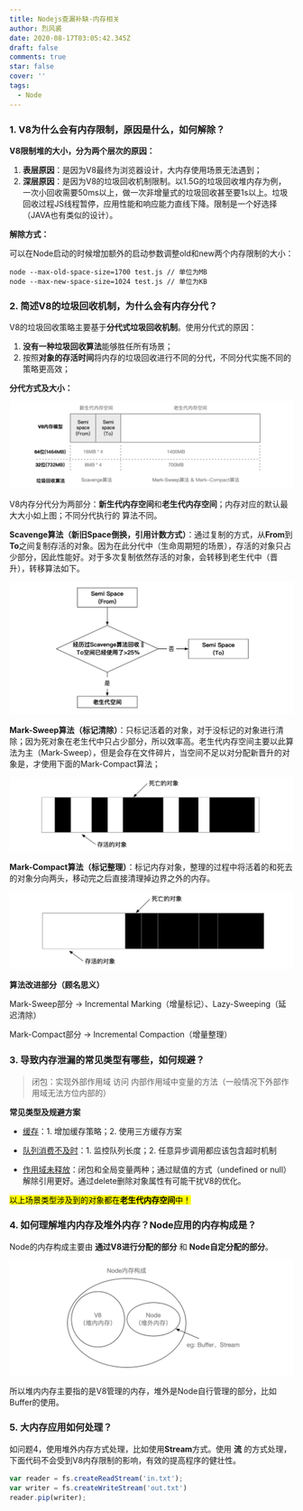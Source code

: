 ```yaml
---
title: Nodejs查漏补缺-内存相关
author: 烈风裘
date: 2020-08-17T03:05:42.345Z
draft: false
comments: true
star: false
cover: ''
tags: 
  - Node
---
```


### 1. V8为什么会有内存限制，原因是什么，如何解除？

**V8限制堆的大小，分为两个层次的原因：**

1. **表层原因**：是因为V8最终为浏览器设计，大内存使用场景无法遇到；
2. **深层原因**：是因为V8的垃圾回收机制限制。以1.5G的垃圾回收堆内存为例，一次小回收需要50ms以上，做一次非增量式的垃圾回收甚至要1s以上。垃圾回收过程JS线程暂停，应用性能和响应能力直线下降。限制是一个好选择（JAVA也有类似的设计）。

**解除方式：**

可以在Node启动的时候增加额外的启动参数调整old和new两个内存限制的大小：

``` shell
node --max-old-space-size=1700 test.js // 单位为MB
node --max-new-space-size=1024 test.js // 单位为KB
```



### 2. 简述V8的垃圾回收机制，为什么会有内存分代？

V8的垃圾回收策略主要基于**分代式垃圾回收机制**。使用分代式的原因：

1. **没有一种垃圾回收算法**能够胜任所有场景；
2. 按照**对象的存活时间**将内存的垃圾回收进行不同的分代，不同分代实施不同的策略更高效；

**分代方式及大小：**

![image-20200817110425925](images/image-20200817110425925.png)



V8内存分代分为两部分：**新生代内存空间**和**老生代内存空间**；内存对应的默认最大大小如上图；不同分代执行的 算法不同。

**Scavenge算法（新旧Space倒换，引用计数方式）**：通过复制的方式，从**From**到**To**之间复制存活的对象。因为在此分代中（生命周期短的场景），存活的对象只占少部分，因此性能好。对于多次复制依然存活的对象，会转移到老生代中（晋升），转移算法如下。

![image-20200817110448724](images/image-20200817110448724.png)

**Mark-Sweep算法（标记清除）**：只标记活着的对象，对于没标记的对象进行清除；因为死对象在老生代中只占少部分，所以效率高。老生代内存空间主要以此算法为主（Mark-Sweep），但是会存在文件碎片，当空间不足以对分配新晋升的对象是，才使用下面的Mark-Compact算法；

![image-20200817110509950](images/image-20200817110509950.png)

**Mark-Compact算法（标记整理）**：标记内存对象，整理的过程中将活着的和死去的对象分向两头，移动完之后直接清理掉边界之外的内存。

![image-20200817110522895](images/image-20200817110522895.png)

**算法改进部分（顾名思义）**

Mark-Sweep部分 -> Incremental Marking（增量标记）、Lazy-Sweeping（延迟清除）

Mark-Compact部分 -> Incremental Compaction（增量整理）



### 3. 导致内存泄漏的常见类型有哪些，如何规避？

> 闭包：实现外部作用域 访问 内部作用域中变量的方法（一般情况下外部作用域无法方位内部的）

**常见类型及规避方案**

- <u>缓存</u>：1. 增加缓存策略；2. 使用三方缓存方案

- <u>队列消费不及时</u>：1. 监控队列长度；2. 任意异步调用都应该包含超时机制

- <u>作用域未释放</u>：闭包和全局变量两种；通过赋值的方式（undefined or null）解除引用更好。通过delete删除对象属性有可能干扰V8的优化。

<mark>以上场景类型涉及到的对象都在**老生代内存空间**中！</mark>



### 4. 如何理解堆内内存及堆外内存？Node应用的内存构成是？

Node的内存构成主要由 **通过V8进行分配的部分** 和 **Node自定分配的部分**。

![image-20200817110538576](images/image-20200817110538576.png)

所以堆内内存主要指的是V8管理的内存，堆外是Node自行管理的部分，比如Buffer的使用。



### 5. 大内存应用如何处理？

如问题4，使用堆外内存方式处理，比如使用**Stream**方式。使用 **流** 的方式处理，下面代码不会受到V8内存限制的影响，有效的提高程序的健壮性。

```javascript
var reader = fs.createReadStream('in.txt');
var writer = fs.createWriteStream('out.txt')
reader.pip(writer);
```

